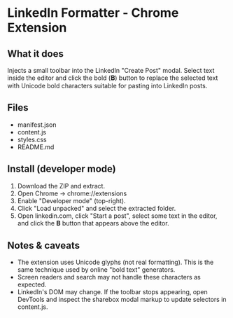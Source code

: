 
LinkedIn Formatter - Chrome Extension
====================================

What it does
------------
Injects a small toolbar into the LinkedIn "Create Post" modal. Select text inside the editor and click the bold (𝐁) button to replace the selected text with Unicode bold characters suitable for pasting into LinkedIn posts.

Files
-----
- manifest.json
- content.js
- styles.css
- README.md

Install (developer mode)
------------------------
1. Download the ZIP and extract.
2. Open Chrome -> chrome://extensions
3. Enable "Developer mode" (top-right).
4. Click "Load unpacked" and select the extracted folder.
5. Open linkedin.com, click "Start a post", select some text in the editor, and click the 𝐁 button that appears above the editor.

Notes & caveats
---------------
- The extension uses Unicode glyphs (not real formatting). This is the same technique used by online "bold text" generators.
- Screen readers and search may not handle these characters as expected.
- LinkedIn's DOM may change. If the toolbar stops appearing, open DevTools and inspect the sharebox modal markup to update selectors in content.js.
